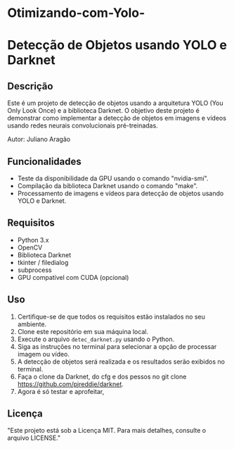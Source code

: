 # Otimizando-com-Yolo-
# Detecção de Objetos usando YOLO e Darknet

## Descrição

Este é um projeto de detecção de objetos usando a arquitetura YOLO (You Only Look Once) e a biblioteca Darknet. O objetivo deste projeto é demonstrar como implementar a detecção de objetos em imagens e vídeos usando redes neurais convolucionais pré-treinadas.

Autor: Juliano Aragão

## Funcionalidades

- Teste da disponibilidade da GPU usando o comando "nvidia-smi".
- Compilação da biblioteca Darknet usando o comando "make".
- Processamento de imagens e vídeos para detecção de objetos usando YOLO e Darknet.

## Requisitos

- Python 3.x
- OpenCV
- Biblioteca Darknet
- tkinter / filedialog
- subprocess
- GPU compatível com CUDA (opcional)


## Uso

1. Certifique-se de que todos os requisitos estão instalados no seu ambiente.
2. Clone este repositório em sua máquina local.
3. Execute o arquivo `detec_darknet.py` usando o Python.
4. Siga as instruções no terminal para selecionar a opção de processar imagem ou vídeo.
5. A detecção de objetos será realizada e os resultados serão exibidos no terminal.
6. Faça o clone da Darknet, do cfg e dos pessos no git clone https://github.com/pjreddie/darknet.
7. Agora é só testar e aprofeitar,  

## Licença

"Este projeto está sob a Licença MIT. Para mais detalhes, consulte o arquivo LICENSE."

